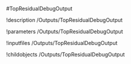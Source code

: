 <!-- MOOSE Object Documentation Stub: Remove this when content is added. -->
#TopResidualDebugOutput

!description /Outputs/TopResidualDebugOutput

!parameters /Outputs/TopResidualDebugOutput

!inputfiles /Outputs/TopResidualDebugOutput

!childobjects /Outputs/TopResidualDebugOutput
